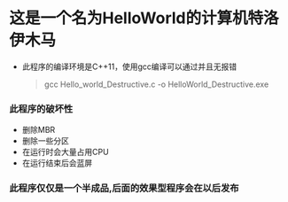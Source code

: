 # 这是一个名为HelloWorld的计算机特洛伊木马
* 此程序的编译环境是C++11，使用gcc编译可以通过并且无报错
  > gcc Hello_world_Destructive.c -o HelloWorld_Destructive.exe
### 此程序的破坏性
* 删除MBR
* 删除一些分区
* 在运行时会大量占用CPU
* 在运行结束后会蓝屏

### 此程序仅仅是一个半成品,后面的效果型程序会在以后发布
